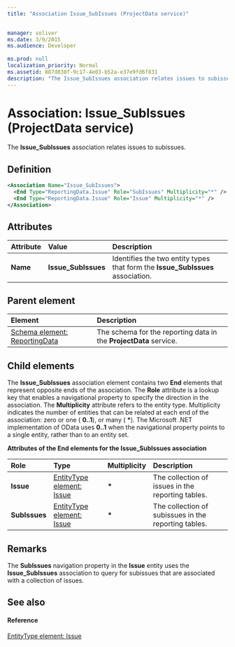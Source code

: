 ```yaml
---
title: "Association Issue_SubIssues (ProjectData service)"

 
manager: soliver
ms.date: 3/9/2015
ms.audience: Developer
 
ms.prod: null
localization_priority: Normal
ms.assetid: 887d838f-9c17-4e03-b52a-e37e9fd6f831
description: "The Issue_SubIssues association relates issues to subissues."
---
```


# Association: Issue_SubIssues (ProjectData service)

The **Issue_SubIssues** association relates issues to subissues. 
  
## Definition

```XML
<Association Name="Issue_SubIssues">
  <End Type="ReportingData.Issue" Role="SubIssues" Multiplicity="*" />
  <End Type="ReportingData.Issue" Role="Issue" Multiplicity="*" />
</Association>
```

## Attributes

|**Attribute**|**Value**|**Description**|
|:-----|:-----|:-----|
|**Name** <br/> |**Issue_SubIssues** <br/> |Identifies the two entity types that form the **Issue_SubIssues** association.  <br/> |
   
## Parent element

|**Element**|**Description**|
|:-----|:-----|
|[Schema element: ReportingData](schema-reportingdata-projectdata-service.md) <br/> |The schema for the reporting data in the **ProjectData** service.  <br/> |
   
## Child elements

The **Issue_SubIssues** association element contains two **End** elements that represent opposite ends of the association. The **Role** attribute is a lookup key that enables a navigational property to specify the direction in the association. The **Multiplicity** attribute refers to the entity type. Multiplicity indicates the number of entities that can be related at each end of the association: zero or one ( **0..1**), or many ( **\***). The Microsoft .NET implementation of OData uses **0..1** when the navigational property points to a single entity, rather than to an entity set. 
  
**Attributes of the End elements for the Issue_SubIssues association**

|**Role**|**Type**|**Multiplicity**|**Description**|
|:-----|:-----|:-----|:-----|
|**Issue** <br/> |[EntityType element: Issue](entitytype-issue-projectdata-service.md) <br/> |**\*** <br/> |The collection of issues in the reporting tables.  <br/> |
|**SubIssues** <br/> |[EntityType element: Issue](entitytype-issue-projectdata-service.md) <br/> |**\*** <br/> |The collection of subissues in the reporting tables.  <br/> |
   
## Remarks

The **SubIssues** navigation property in the **Issue** entity uses the **Issue_SubIssues** association to query for subissues that are associated with a collection of issues. 
  
## See also

#### Reference

[EntityType element: Issue](entitytype-issue-projectdata-service.md)

